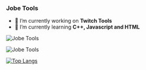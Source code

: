 ### **Jobe Tools**



- 🔭 I’m currently working on **Twitch Tools** 
- 🌱 I’m currently learning **C++, Javascript and HTML** 

![**Jobe Tools**](https://cdn.discordapp.com/attachments/738014059064066048/964279055484588072/fight-me-come-at-bro.gif)

![**Jobe Tools**](https://cdn.discordapp.com/attachments/964112816225259550/964231010994765854/unknown.png)



[![Top Langs](https://github-readme-stats.vercel.app/api/top-langs/?username=JobeTools)](https://github.com/anuraghazra/github-readme-stats)

